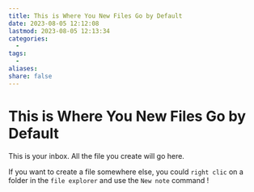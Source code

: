 ```yaml
---
title: This is Where You New Files Go by Default
date: 2023-08-05 12:12:08
lastmod: 2023-08-05 12:13:34
categories:
  - 
tags:
  - 
aliases: 
share: false
---
```


# This is Where You New Files Go by Default

This is your inbox. All the file you create will go here.

If you want to create a file somewhere else, you could `right clic` on a folder in the `file explorer` and use the `New note` command !
